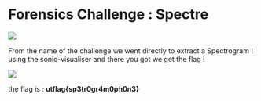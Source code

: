 # Forensics Challenge : Spectre 

![](https://i.imgur.com/efNHCcH.png)

From the name of the challenge we went directly to extract a Spectrogram ! using the sonic-visualiser and there you got we get the flag ! 

![](https://i.imgur.com/6zDGvkt.png)

the flag is : **utflag{sp3tr0gr4m0ph0n3}**
